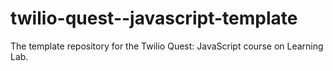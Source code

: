 # twilio-quest--javascript-template
The template repository for the Twilio Quest: JavaScript course on Learning Lab.
